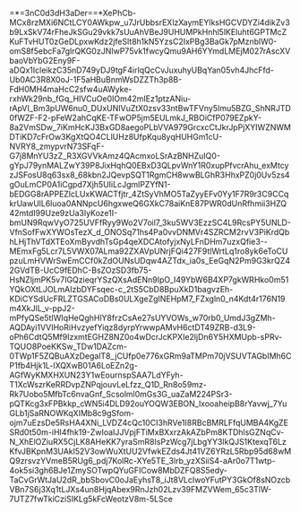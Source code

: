=*=3nC0d3dH3aDer==*XePhCb-MCx8rzMXi6NCtLCY0AWkpw_u7JrUbbsrEXlzXaymEYlksHGCVDYZi4dikZv3b9LxSkV74rFheJkSGu29vkk7sUuAhVBeJ9UHUMPkHnhl5lKEluht6GPTMcZKuFTvHUT0zGeDLpxwKdz2jfeSlt8h1kN5YzsC2IxPBg3BaGk7pMznblW0-omS8f5ebcFa7glrQKG0zJNIwP75vk1fwcyQmu9AH6YYmdLMEjM027rAscXVbaoVbYbG2Eny9F-aDQx1IcleikzC35nD749yDJ9tgF4irIqQcCvJuxuhyUBqYan05vh4JhcFfd-Ub0AC3R8X0oJ-1F5aHBuBnmWsDZZTh3p8B-FdH0MH4maHcC2sfw4uAWyke-rxhWk29nb_fGq_HIVCuOe0IOm42mIEz1ptzANiu-rApVI_Bm3pUW6nu0_DUxUNIVuZtX0zsv33ntBwTFVny5Imu5BZG_ShNRJTD0fWZF-F2-pFeW2ahCqKE-TFwOP5jm5EULmkJ_RBOiCfP079EZpkY-8a2VmSDw_7iKmHcKJ3BxGD8aegoPLbVVA979GrcxcCtJkrJpPjXYIWZNWMDTiKD7cFrOw3KgXtQO4CLlUHz8UfpKqu8yqHUHGm1cU-NVRY8_zmypvrN73SFqF-G7j8MnYU3zZ_R3XGVVkAmz4QAcmxoLSrAzBNHZuIQ0-gYpJ79ynMALZwY39P8JixHqhQ0EBxD3QLpvWnY1R0xupPfvcrAhu_exMtcyzJSFosU8q63sx8_68kbn2JQevpSQT1RgmCH8wwBLGhR3HhxPZ0j0Uv5zs4gOuLmCP0A1iCgpd7Xjh5UIiLcJgmlPZYfN1-bEDGG8rAPPEZlcLUxKWACTfjtr_4ZtSyVhMO5TaZyyEFv0Yy1F7R9r3C9CCqkrUawUlL6luoa0ANNpcU6hgxweQ6GXkC78aiKnE87PWR0dUnRfhmii3HZQ42mtdI99Uze9zUa3lyKoze1I-bmUN9RqwVyO725UVFfRyy9Wo2V7oil7_3ku5WV3EzzSC4L9RcsPY5UNLD-VfnSofFwXYWOsTezX_d_ONOSq71hs4Pa0vvDNMVr4SZRCM2rvV3PiKrdQbhLHjThVTdXTEoXmByvdhTsGp4qeXDCAtofyjxNyLFnDHm7uzxQfie3--MEmxFg5Lcr7L5VWX07ALma92ZXAVpUNrjFQi427F9tlWrtLq1ro8yk6eToCUpzuLmHVWrSwEmCCf0kZdOUNsUDqw4AZTdx_ia0s_EeGqN2Pm9G3krQZ42GVdTB-UcC9fEDhC-BsZOzSD3fb75-HsNZljmPK5v7IGQzieqrYSzQXsAdENn9IpO_I49YbW6B4XP7gkWRHko0m51YQkOXtLJOLmAIzbDYFsqec-c_2tS5CbD8BpuXkD1bagvzEh-KDiCYSdUcFRLZTGSACoDBs0ULXgeZgINEHpM7_FZxgln0_n4Kdt4r176N19m4XkJlL_v-ppJ2-mPfyQSe5tIWIqHeQghHlY8frzCsAe27sUYVOWs_w70rb0_UmdJ3gZMh-AQDAyi1VVIHoRiHvzyefYiqz8dyrpYrwwpAMvH6ctDT49ZRB-d3L9-oPh6CdtQ5Mf9IzxmtEGHZ8NZ0o4wDcrJcKPXIe2ljDn6Y5HXMUpb-sPRv-TQUO8PoeKKSw_TDw1DAZcm-0TWp1F5ZQBuAXzDegalT8_jCUfp0e776xGRm9aTMPm70jVSUVTAGbIMh6CP1fb4Hjk1L-lXQXwB01A6LoEZn2g-AGfWyKMXHXUN23Y1wEournspSAA7LdYFyh-T1XcWszrKeRRDvpZNPqjouvLeLfzz_Q1D_Rn8o59mz-Rk7Uobo5MfbTc6nvaGnf_Scsolml0mGs3G_uaZaM224PSr3-pQTKcg3xFPBkkp_cWN5i4DLD92ouYOQW3EBON_lxooaheipB8rYavwj_7YuGLb1jSaRNOWKqXIMb8c9gSfom-ojm7uEzsDe5RsHA4XNi_LVDZ4cQc10CI3hRVe1I8RBcBMRLFfqUMBA4KgZESRd0t50m-iHI4fhk19-ZwIoaIJJVpjFTiMxBXxrzAkAZbPm8KTDhlsGZNqCv-N_XhElOZiuRX5CjLK8AHeKK7yraSmR8IsPzWcg7jLbgYY3lkQJS1KtexqT6LzKfvJBKpnM3UAkl52V3owWuXtUU2VfwkEZds4Jt41VZ6YRzL5Rbp95d68wMQ9zrsvzYVmeB5RUg6_pdj7KolRc-XYe5TE_3lrb_yzXSiiS4-aAr0o7T1wtp-4ok5si3gh6BJe1ZmySOTwpQYuGFICow8MbDZFQ8S5edy-TaCvGrWtJaU2dR_bbSbovC0oJaEyhsT8_iJt8VLcIwoYFutPY3GkOf8sNOzcbVBn7S6j3Xq1tLJXs4un8HjqAbex9RnJzh02Lzv39FMZVWem_65c3TlW-7UTZ7fwTkiCziSIKLg5kFcWeotzV8m-5LSce